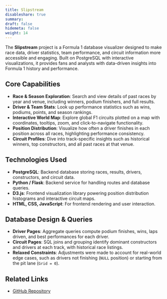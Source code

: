 ```yaml
---
title: Slipstream
disableshare: true
summary: 
draft: false
hidemeta: false
weight: 14
---
```


The **Slipstream** project is a Formula 1 database visualizer designed to make race data, driver statistics, team performance, and circuit information more accessible and engaging. Built on PostgreSQL with interactive visualizations, it provides fans and analysts with data-driven insights into Formula 1 history and performance.

## Core Capabilities

- **Race & Season Exploration**: Search and view details of past races by year and venue, including winners, podium finishers, and full results.  
- **Driver & Team Stats**: Look up performance statistics such as wins, podiums, points, and season rankings.  
- **Interactive World Map**: Explore global F1 circuits plotted on a map with coordinates, tooltips, zoom, and click-to-navigate functionality.  
- **Position Distribution**: Visualize how often a driver finishes in each position across all races, highlighting performance consistency.  
- **Circuit Profiles**: Dive into track-specific insights such as historical winners, top constructors, and all past races at that venue.  

## Technologies Used

- **PostgreSQL**: Backend database storing races, results, drivers, constructors, and circuit data.  
- **Python / Flask**: Backend service for handling routes and database queries.  
- **D3.js**: Frontend visualization library powering position distribution histograms and interactive circuit maps.  
- **HTML, CSS, JavaScript**: For frontend rendering and user interaction.  

## Database Design & Queries

- **Driver Pages**: Aggregate queries compute podium finishes, wins, laps driven, and best performances for each driver.  
- **Circuit Pages**: SQL joins and grouping identify dominant constructors and drivers at each track, with historical race listings.  
- **Relaxed Constraints**: Adjustments were made to account for real-world edge cases, such as drivers not finishing (`NULL` position) or starting from the pit lane (`Grid = 0`).  

## Related Links

- [GitHub Repository](https://github.com/vishruthdevan/slipstream)
